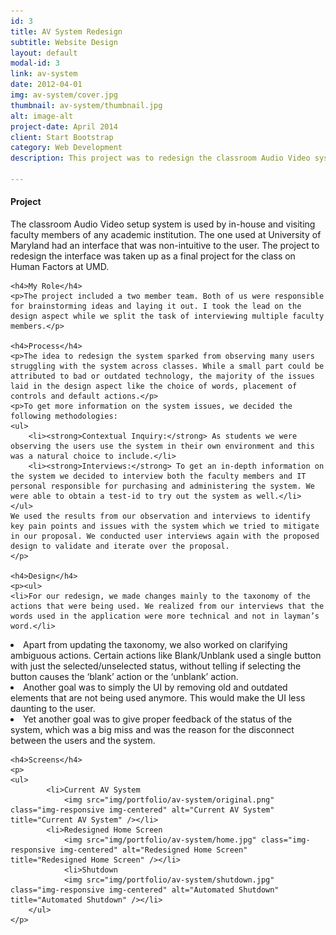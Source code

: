 ```yaml
---
id: 3
title: AV System Redesign
subtitle: Website Design
layout: default
modal-id: 3
link: av-system
date: 2012-04-01
img: av-system/cover.jpg
thumbnail: av-system/thumbnail.jpg
alt: image-alt
project-date: April 2014
client: Start Bootstrap
category: Web Development
description: This project was to redesign the classroom Audio Video system to help instructors better use the system.

---
```

<div>
    <h4>Project</h4>
    <p>The classroom Audio Video setup system is used by in-house and visiting faculty members of any academic institution. The one used at University of Maryland had an interface that was non-intuitive to the user. The project to redesign the interface was taken up as a final project for the class on Human Factors at UMD.</p>
    
    <h4>My Role</h4>
    <p>The project included a two member team. Both of us were responsible for brainstorming ideas and laying it out. I took the lead on the design aspect while we split the task of interviewing multiple faculty members.</p>
    
    <h4>Process</h4>
    <p>The idea to redesign the system sparked from observing many users struggling with the system across classes. While a small part could be attributed to bad or outdated technology, the majority of the issues laid in the design aspect like the choice of words, placement of controls and default actions.</p>
    <p>To get more information on the system issues, we decided the following methodologies:
    <ul>
        <li><strong>Contextual Inquiry:</strong> As students we were observing the users use the system in their own environment and this was a natural choice to include.</li>
        <li><strong>Interviews:</strong> To get an in-depth information on the system we decided to interview both the faculty members and IT personal responsible for purchasing and administering the system. We were able to obtain a test-id to try out the system as well.</li>
    </ul>
    We used the results from our observation and interviews to identify key pain points and issues with the system which we tried to mitigate in our proposal. We conducted user interviews again with the proposed design to validate and iterate over the proposal.
    </p>
    
    <h4>Design</h4>
    <p><ul>
    <li>For our redesign, we made changes mainly to the taxonomy of the actions that were being used. We realized from our interviews that the words used in the application were more technical and not in layman’s word.</li>
<li>Apart from updating the taxonomy, we also worked on clarifying ambiguous actions. Certain actions like Blank/Unblank used a single button with just the selected/unselected status, without telling if selecting the button causes the ‘blank’ action or the ‘unblank’   action.</li>
<li>Another goal was to simply the UI by removing old and outdated elements that are not being used anymore. This would make the UI less daunting to the user.</li>
<li>Yet another goal was to give proper feedback of the status of the system, which was a big miss and was the reason for the disconnect between the users and the system.</li>
    </ul>
    </p>
    
    <h4>Screens</h4>
    <p>
    <ul>
            <li>Current AV System
                <img src="img/portfolio/av-system/original.png" class="img-responsive img-centered" alt="Current AV System" title="Current AV System" /></li>
            <li>Redesigned Home Screen
                <img src="img/portfolio/av-system/home.jpg" class="img-responsive img-centered" alt="Redesigned Home Screen" title="Redesigned Home Screen" /></li>
                <li>Shutdown 
                <img src="img/portfolio/av-system/shutdown.jpg" class="img-responsive img-centered" alt="Automated Shutdown" title="Automated Shutdown" /></li>
        </ul>
    </p>
</div>